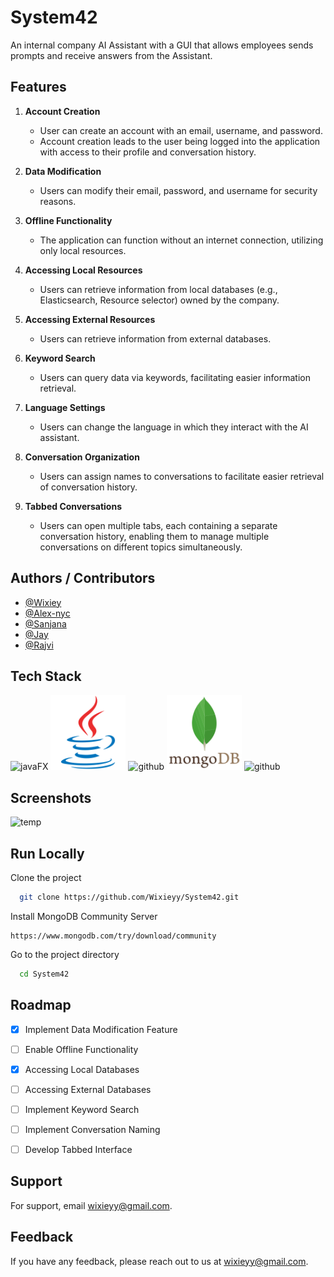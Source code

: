 
# System42

An internal company AI Assistant with a GUI that allows employees sends prompts and receive answers from the Assistant.


## Features

1.  **Account Creation**
    - User can create an account with an email, username, and password.
    - Account creation leads to the user being logged into the application with access to their profile and conversation history.

2.  **Data Modification**
    - Users can modify their email, password, and username for security reasons.

3.  **Offline Functionality**
    * The application can function without an internet connection, utilizing only local resources.

4.  **Accessing Local Resources**
    * Users can retrieve information from local databases (e.g., Elasticsearch, Resource selector) owned by the company.

5.  **Accessing External Resources**
    * Users can retrieve information from external databases.

6.  **Keyword Search**
    * Users can query data via keywords, facilitating easier information retrieval.

7.  **Language Settings**
    * Users can change the language in which they interact with the AI assistant.

8.  **Conversation Organization**
    * Users can assign names to conversations to facilitate easier retrieval of conversation history.

9.  **Tabbed Conversations**
    * Users can open multiple tabs, each containing a separate conversation history, enabling them to manage multiple conversations on different topics simultaneously.
    
## Authors / Contributors

- [@Wixiey](https://github.com/Wixieyy)
- [@Alex-nyc](https://github.com/Alex-xyc)
- [@Sanjana](https://github.com/Sanjanameow)
- [@Jay](https://github.com/SchoolAccount22072)
- [@Rajvi](https://github.com/yokiox)

## Tech Stack

<p float="middle">
  <img src="https://www.qfs.de/fileadmin/Webdata/logos-icons/JavaFX.png" alt="javaFX" width="auto" height="120">
  <img src="https://raw.githubusercontent.com/devicons/devicon/master/icons/java/java-original.svg" alt="java" width="120" height="120">
  <img src="https://cdn.jsdelivr.net/gh/devicons/devicon@latest/icons/maven/maven-original.svg" alt="github" width="120" height="auto">
  <img src="https://raw.githubusercontent.com/devicons/devicon/master/icons/mongodb/mongodb-original-wordmark.svg" alt="mongodb" width="auto" height="120"/>
  <img src="https://static.wikia.nocookie.net/logopedia/images/8/8f/GitHub_Pride.svg/revision/latest?cb=20221005121138" alt="github" width="120" height="auto">
</p>


## Screenshots

<img src="#" alt="temp" width="auto" height="auto" style="max-width: 100%;">

## Run Locally

Clone the project

```bash
  git clone https://github.com/Wixieyy/System42.git
```

Install MongoDB Community Server
```
https://www.mongodb.com/try/download/community
```

Go to the project directory

```bash
  cd System42
```


## Roadmap

- [x] Implement Data Modification Feature

- [ ] Enable Offline Functionality

- [x] Accessing Local Databases

- [ ] Accessing External Databases

- [ ] Implement Keyword Search

- [ ] Implement Conversation Naming

- [ ] Develop Tabbed Interface

## Support

For support, email wixieyy@gmail.com.


## Feedback

If you have any feedback, please reach out to us at wixieyy@gmail.com.

